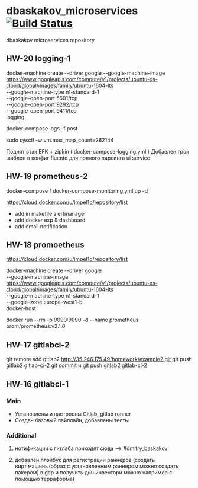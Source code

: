 # dbaskakov_microservices[![Build Status](https://travis-ci.com/Otus-DevOps-2018-09/dbaskakov_microservices.svg?branch=master)](https://travis-ci.com/Otus-DevOps-2018-09/dbaskakov_microservices)
dbaskakov microservices repository

## HW-20 logging-1

 docker-machine create --driver google --google-machine-image https://www.googleapis.com/compute/v1/projects/ubuntu-os-cloud/global/images/family/ubuntu-1604-lts \
 --google-machine-type n1-standard-1 \
 --google-open-port 5601/tcp \
 --google-open-port 9292/tcp \
 --google-open-port 9411/tcp \
 logging 

  docker-compose logs -f post 

  sudo sysctl -w vm.max_map_count=262144

  Поднят стэк EFK + zipkin ( docker-compose-logging.yml )
  Добавлен грок шаблон в конфиг fluentd  для полного парсинга ui service
  


## HW-19 prometheus-2

docker-compose f docker-compose-monitoring.yml up -d

https://cloud.docker.com/u/impel1o/repository/list

- add in makefile alertmanager
- add docker exp & dashboard
- add email notification

## HW-18 promoetheus

https://cloud.docker.com/u/impel1o/repository/list

docker-machine create --driver google \
 --google-machine-image https://www.googleapis.com/compute/v1/projects/ubuntu-os-cloud/global/images/family/ubuntu-1604-lts \
 --google-machine-type n1-standard-1 \
 --google-zone europe-west1-b \
 docker-host 

 docker run --rm -p 9090:9090 -d --name prometheus prom/prometheus:v2.1.0 

 ## HW-17 gitlabci-2

git remote add gitlab2 http://35.246.175.49/homework/example2.git
git push gitlab2 gitlab-ci-2
git commit и git push gitlab2 gitlab-ci-2

## HW-16 gitlabci-1

### Main
- Установлены и настроены Gitlab, gitlab runner
- Создан базовый пайплайн, добавлены тесты

### Additional
1. нотификации с гитлаба приходят сюда --> #dmitry_baskakov

2. добавлен плэйбук для регистрации раннеров (создать вирт.машины(образ с установленным раннером можно создать пакером] в gcp и получить дин.инвентори можно например с помощью терраформа)
